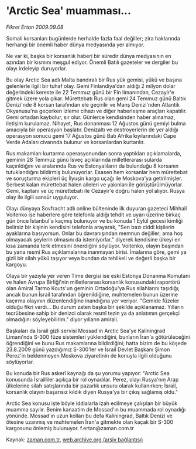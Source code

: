 # 'Arctic Sea' muamması...

*Fikret Ertan 2009.09.08*

<tr><td class="metin" colspan="2" style="padding-top: 20px; padding-left: 5px; padding-right: 10px;">Somali korsanları bugünlerde herhalde fazla faal değiller; zira haklarında herhangi bir önemli haber dünya medyasında yer almıyor.</td></tr><tr><td class="metin" colspan="2" style="padding-top: 20px; padding-left: 5px; padding-right: 10px;"><p> Ne var ki, başka bir korsanlık haberi bir süredir dünya medyasının en azından bir kısmını meşgul ediyor. Önemli Batılı gazeteler ve dergiler bu olayı irdeleyip duruyorlar.
<p> Bu olay Arctic Sea adlı Malta bandıralı bir Rus yük gemisi, yükü ve başına gelenlerle ilgili bir tuhaf olay. Gemi Finlandiya'dan aldığı 2 milyon dolar değerindeki kereste ile 22 Temmuz günü bir Fin limanından, Cezayir'e gitmek üzere yola çıkar. Mürettebatı Rus olan gemi 24 Temmuz günü Baltık Denizi'nde 8 korsan tarafından ele geçirilir ve Manş Denizi'nden Atlantik Okyanusu'na geçerken izleme cihazı ve diğer haberleşme araçları kapatılır. Gemi ortadan kaybolur, sır olur. Günlerce kendisinden haber alınamaz, iletişim kurulamaz. Nihayet, Rus donanması 12 Ağustos günü gemiyi bulma amacıyla bir operasyon başlatır. Denizaltı ve destroyerlerin de yer aldığı operasyon sonucu gemi 17 Ağustos günü Batı Afrika kıyılarındaki Cape Verde Adaları civarında bulunur ve korsanlardan kurtarılır.
<p> Rus makamları kurtarma operasyonundan sonra yaptıkları açıklamalarda, geminin 28 Temmuz günü İsveç açıklarında milletlerarası sularda kaçırıldığını ve aralarında Rus ve Estonyalıların da bulunduğu 8 korsanın tutuklandığını bildirmiş bulunuyorlar. Esasen hem korsanlar hem mürettebat ve soruşturma ekipleri üç İlyuşin kargo uçağı ile Moskova'ya getirilmişler. Serbest kalan mürettebat halen aileleri ve yakınları ile görüştürülmüyorlar. Gemi, kaptanı ve üç mürettebatı ile Cezayir'e doğru halen yol alıyor. Rusya olay ile ilgili sansür uyguluyor.
<p> Olayı dünyaya Sovfracht adlı online bülteninde ilk duyuran gazeteci Mihhail Voitenko ise haberlere göre telefonla aldığı tehdit ve uyarı üzerine birkaç gün önce İstanbul'a kaçmış bulunuyor ve bu konuda 1 Eylül gecesi kimliği belirsiz bir kişinin kendisini telefonla arayarak, "Sen bazı ciddi kişilerin ayaklarına basıyorsun. Onlar bu davranışından memnun değiller; ama hoş olmayacak şeylerin olmasını da istemiyorlar." diyerek kendisine ülkeyi en kısa zamanda terk etmesini önerdiğini söylüyor. Voitenko, olayın başından bu yana resmî Rus açıklamalarına inanmayan birisi. İmalarına göre, gemi ya gizli bir silah yükü taşıyor veya bundan da tehlikeli ve değerli başka bir kargoyu.
<p> Olaya bir yazıyla yer veren Time dergisi ise eski Estonya Donanma Komutanı ve halen Avrupa Birliği'nin milletlerarası korsanlık konusundaki raportörü olan Amiral Tarmo Kouts'un geminin Ortadoğu'ya Rus silahlarını taşıdığı; ancak bunun İsrail tarafından öğrenildiğine, muhtemelen bunun üzerine kaçırma olayının düzenlendiğine inandığına yer veriyor. "Gemide füzeler olduğu fikri vardı... Bu durum zaten başka bir şekilde açıklanamaz. Yılların tecrübesine sahip bir denizci olarak resmî tezin ya da anlatımın gerçekçi olmadığını söyleyebilirim." diyor yılların amirali.
<p> Başkaları da İsrail gizli servisi Mossad'ın Arctic Sea'ye Kaliningrad Limanı'nda S-300 füze sistemleri yüklendiğini, bunların İran'a götürüleceğini öğrendiğini ve bunu Rus makamlarına bildirdiğini; hatta bizim de bu köşede 23.8.2009 günü yazdığımız S-300'ler ve İsrail Devlet Başkanı Şimon Perez'in beklenmeyen Moskova ziyaretinin de konuyla ilgili olduğunu söylüyorlar.
<p> Bu konuda bir Rus askerî kaynağı da şu yorumu yapıyor: "Arctic Sea konusunda İsrailliler açıkça bir rol oynadılar. Perez, olayı Rusya'nın Arap ülkelerine silah satışlarında bir pazarlık unsuru olarak kullanırken; İsrail, korsanlık olayını başarısız kıldık diyen Rusya'ya bir çıkış sağlamış oldu."
<p> Arctic Sea konusu işte böyle iddialarla izah edilmeye çalışılan bir büyük muamma sayılır. Benim kanaatim de Mossad'ın bu muammada rol oynadığı yönünde. Mossad'ın uzun kolları bu defa Kaliningrad, Baltık Denizi ve ötesine uzanmış ve muhtemelen İran'a gitmekte olan kaçak bir S-300 kargosunu önlemiş bulunuyor. f.ertan@zaman.com.tr<br/></p></p></p></p></p></p></p></p></td></tr>

Kaynak: [zaman.com.tr](http://zaman.com.tr/yazar.do?yazino=889676), [web.archive.org (arşiv bağlantısı)](http://web.archive.org/web/20090916081014/http://www.zaman.com.tr:80/yazar.do?yazino=889676)

